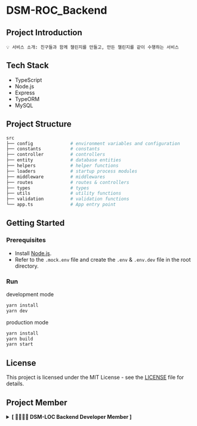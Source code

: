 # DSM-ROC_Backend

## Project Introduction

```
💡 서비스 소개: 친구들과 함께 챌린지를 만들고, 만든 챌린지를 같이 수행하는 서비스
```

## Tech Stack

- TypeScript
- Node.js
- Express
- TypeORM
- MySQL

## Project Structure

```bash
src
├── config              # environment variables and configuration
├── constants           # constants
├── controller          # controllers
├── entity              # database entities
├── helpers             # helper functions
├── loaders             # startup process modules
├── middleware          # middlewares
├── routes              # routes & controllers
├── types               # types
├── utils               # utility functions
├── validation          # validation functions
└── app.ts              # App entry point
```

## Getting Started

### Prerequisites

- Install [Node.js](https://nodejs.org/).
- Refer to the `.mock.env` file and create the `.env` & `.env.dev` file in the root directory.

### Run

development mode

```bash
yarn install
yarn dev
```

production mode

```bash
yarn install
yarn build
yarn start
```

## License

This project is licensed under the MIT License - see the [LICENSE](./LICENSE) file for details.

## Project Member

<details>
<summary><b>[ 👨‍👩‍👦‍👦 DSM-LOC Backend Developer Member ]</b> </summary>
<div markdown="1">

<details>
<summary>⌨️ Backend Developer ⌨️</summary>
<div class="Backend-developer">

| ![skmn3](https://images.weserv.nl/?url=https://avatars.githubusercontent.com/u/81291090?s=400&v=4"?v=4&h=100&w=100&fit=cover&mask=circle&maxage=7d) | ![2yev1n](https://images.weserv.nl/?url=https://avatars.githubusercontent.com/u/81291095?v=4"?v=4&h=100&w=100&fit=cover&mask=circle&maxage=7d) |
| :-------------------------------------------------------------------------------------------------------------------------------------------------: | :--------------------------------------------------------------------------------------------------------------------------------------------: |
|                                                         [박상진](https://github.com/skmn3)                                                          |                                                      [이예빈](https://github.com/2yev1n)                                                       |

</div>
</details>
